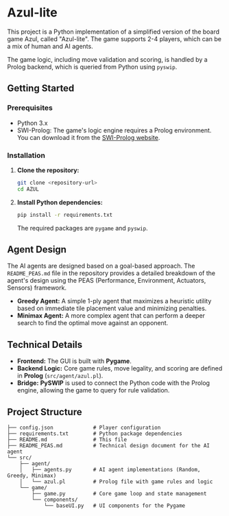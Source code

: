 # Azul-lite

This project is a Python implementation of a simplified version of the board game Azul, called "Azul-lite". The game supports 2-4 players, which can be a mix of human and AI agents.

The game logic, including move validation and scoring, is handled by a Prolog backend, which is queried from Python using `pyswip`.

## Getting Started

### Prerequisites

- Python 3.x
- SWI-Prolog: The game's logic engine requires a Prolog environment. You can download it from the [SWI-Prolog website](https://www.swi-prolog.org/download/stable).

### Installation

1. **Clone the repository:**
    ```bash
    git clone <repository-url>
    cd AZUL
    ```

2. **Install Python dependencies:**
    ```bash
    pip install -r requirements.txt
    ```
    The required packages are `pygame` and `pyswip`.

## Agent Design

The AI agents are designed based on a goal-based approach. The `README_PEAS.md` file in the repository provides a detailed breakdown of the agent's design using the PEAS (Performance, Environment, Actuators, Sensors) framework.

- **Greedy Agent:** A simple 1-ply agent that maximizes a heuristic utility based on immediate tile placement value and minimizing penalties.
- **Minimax Agent:** A more complex agent that can perform a deeper search to find the optimal move against an opponent.

## Technical Details

- **Frontend:** The GUI is built with **Pygame**.
- **Backend Logic:** Core game rules, move legality, and scoring are defined in **Prolog** (`src/agent/azul.pl`).
- **Bridge:** **PySWIP** is used to connect the Python code with the Prolog engine, allowing the game to query for rule validation.

## Project Structure
```
├── config.json             # Player configuration
├── requirements.txt        # Python package dependencies
├── README.md               # This file
├── README_PEAS.md          # Technical design document for the AI agent
└── src/
    ├── agent/
    │   ├── agents.py       # AI agent implementations (Random, Greedy, Minimax)
    │   └── azul.pl         # Prolog file with game rules and logic
    └── game/
        ├── game.py         # Core game loop and state management
        └── components/
            └── baseUI.py   # UI components for the Pygame
```
